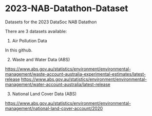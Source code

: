 # 2023-NAB-Datathon-Dataset
Datasets for the 2023 DataSoc NAB Datathon

There are 3 datasets available:
1. Air Pollution Data

In this github. 

2. Waste and Water Data (ABS)

https://www.abs.gov.au/statistics/environment/environmental-management/waste-account-australia-experimental-estimates/latest-release
https://www.abs.gov.au/statistics/environment/environmental-management/water-account-australia/latest-release
 
3. National Land Cover Data (ABS)

https://www.abs.gov.au/statistics/environment/environmental-management/national-land-cover-account/2020
